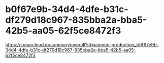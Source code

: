 # b0f67e9b-34d4-4dfe-b31c-df279d18c967-835bba2a-bba5-42b5-aa05-62f5ce8472f3
https://sonarcloud.io/summary/overall?id=iamneo-production_b0f67e9b-34d4-4dfe-b31c-df279d18c967-835bba2a-bba5-42b5-aa05-62f5ce8472f3
